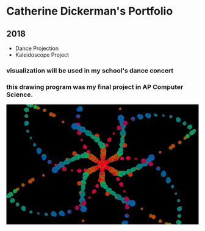 # Catherine Dickerman's Portfolio
## 2018

* Dance Projection
* Kaleidoscope Project


### visualization will be used in my school's dance concert

<script src="processing.min.js"></script>
<canvas data-processing-sources= "danceprojection/danceprojection.pde danceprojection/Particle.pde"
    style="display:block; margin-left:auto; margin-right:auto;"></canvas>


### this drawing program was my final project in AP Computer Science.

<img src="screen-0447.png">



<script src="processing.min.js"></script>
<canvas data-processing-sources="Project/Project.pde Project/Polygon.pde Project/Ball.pde Project/Drawable.pde" style="display:block; margin-left:auto; margin-right:auto;"></canvas>
